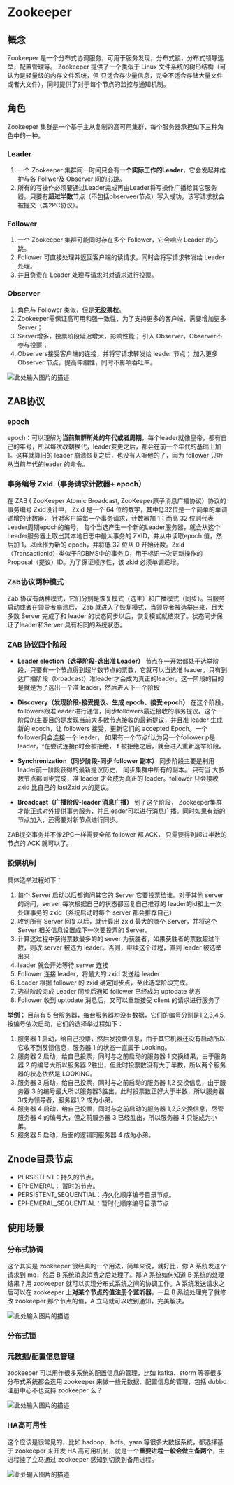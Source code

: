 # Zookeeper
## 概念
Zookeeper 是一个分布式协调服务，可用于服务发现，分布式锁，分布式领导选举，配置管理等。
Zookeeper 提供了一个类似于 Linux 文件系统的树形结构（可认为是轻量级的内存文件系统，但
只适合存少量信息，完全不适合存储大量文件或者大文件），同时提供了对于每个节点的监控与通知机制。

## 角色
Zookeeper 集群是一个基于主从复制的高可用集群，每个服务器承担如下三种角色中的一种。
### Leader
1. 一个 Zookeeper 集群同一时间只会有**一个实际工作的Leader**，它会发起并维护与各 Follwer及 Observer 间的心跳。
2. 所有的写操作必须要通过Leader完成再由Leader将写操作广播给其它服务器。只要有**超过半数**节点（不包括observeer节点）写入成功，该写请求就会被提交（类2PC协议）。

### Follower
1. 一个 Zookeeper 集群可能同时存在多个 Follower，它会响应 Leader 的心跳。
2. Follower 可直接处理并返回客户端的读请求，同时会将写请求转发给 Leader 处理。
3. 并且负责在 Leader 处理写请求时对请求进行投票。

### Observer
1. 角色与 Follower 类似，但是**无投票权**。
2. Zookeeper需保证高可用和强一致性，为了支持更多的客户端，需要增加更多Server；
3. Server增多，投票阶段延迟增大，影响性能； 引入 Observer，Observer不参与投票；
4. Observers接受客户端的连接，并将写请求转发给 leader 节点； 加入更多 Observer 节点，提高伸缩性，同时不影响吞吐率。

![此处输入图片的描述](images/zookeeper-structure.png)

## ZAB协议
### epoch
epoch：可以理解为**当前集群所处的年代或者周期**，每个leader就像皇帝，都有自己的年号，所以每次改朝换代，leader变更之后，都会在前一个年代的基础上加1。这样就算旧的 leader 崩溃恢复之后，也没有人听他的了，因为 follower 只听从当前年代的leader 的命令。

### 事务编号 Zxid（事务请求计数器+ epoch）
在 ZAB ( ZooKeeper Atomic Broadcast, ZooKeeper原子消息广播协议）协议的事务编号 Zxid设计中， Zxid 是一个 64 位的数字，其中低32位是一个简单的单调递增的计数器， 针对客户端每一个事务请求，计数器加 1；而高 32 位则代表 Leader周期epoch的编号， 每个当选产生一个新的Leader服务器，就会从这个Leader服务器上取出其本地日志中最大事务的 ZXID，并从中读取epoch 值，然后加 1，以此作为新的 epoch，并将低 32 位从 0 开始计数。Zxid（Transactionid）类似于RDBMS中的事务ID，用于标识一次更新操作的 Proposal（提议）ID。为了保证顺序性，该 zkid 必须单调递增。

### Zab协议两种模式
Zab 协议有两种模式，它们分别是恢复模式（选主）和广播模式（同步）。当服务启动或者在领导者崩溃后， Zab 就进入了恢复模式，当领导者被选举出来，且大多数 Server 完成了和 leader 的状态同步以后，恢复模式就结束了。状态同步保证了leader和Server 具有相同的系统状态。

### ZAB 协议四个阶段
- **Leader election（选举阶段-选出准 Leader）**
 节点在一开始都处于选举阶段，只要有一个节点得到超半数节点的票数，它就可以当选准 leader。只有到达广播阶段（broadcast）准leader才会成为真正的leader。这一阶段的目的是就是为了选出一个准 leader，然后进入下一个阶段

- **Discovery（发现阶段-接受提议、生成 epoch、接受 epoch）**
在这个阶段， followers跟准leader进行通信，同步followers最近接收的事务提议。这个一阶段的主要目的是发现当前大多数节点接收的最新提议，并且准 leader 生成新的 epoch，让 followers 接受，更新它们的 accepted Epoch。一个 follower只会连接一个 leader， 如果有一个节点f认为另一个follower p是leader，f在尝试连接p时会被拒绝， f 被拒绝之后，就会进入重新选举阶段。

- **Synchronization（同步阶段-同步 follower 副本）**
同步阶段主要是利用 leader前一阶段获得的最新提议历史，
同步集群中所有的副本。 只有当 大多数节点都同步完成，准 leader 才会成为真正的 leader。follower 只会接收 zxid 比自己的 lastZxid 大的提议。

- **Broadcast（广播阶段-leader 消息广播）**
到了这个阶段， Zookeeper集群才能正式对外提供事务服务，并且leader可以进行消息广播。同时如果有新的节点加入，还需要对新节点进行同步。

ZAB提交事务并不像2PC一样需要全部 follower 都 ACK， 只需要得到超过半数的节点的 ACK 就可以了。

### 投票机制
具体选举过程如下：
1. 每个 Server 启动以后都询问其它的 Server 它要投票给谁。对于其他 server 的询问，server 每次根据自己的状态都回复自己推荐的 leader的id和上一次处理事务的 zxid（系统启动时每个 server 都会推荐自己）
2. 收到所有 Server 回复以后，就计算出 zxid 最大的哪个 Server，并将这个 Server 相关信息设置成下一次要投票的 Server。
3. 计算这过程中获得票数最多的的 sever 为获胜者，如果获胜者的票数超过半数，则改
server 被选为 leader。否则，继续这个过程，直到 leader 被选举出来
4. leader 就会开始等待 server 连接
5. Follower 连接 leader，将最大的 zxid 发送给 leader
6. Leader 根据 follower 的 zxid 确定同步点，至此选举阶段完成。
7. 选举阶段完成 Leader 同步后通知 follower 已经成为 uptodate 状态
8. Follower 收到 uptodate 消息后，又可以重新接受 client 的请求进行服务了

**举例：**
目前有 5 台服务器，每台服务器均没有数据，它们的编号分别是1,2,3,4,5,按编号依次启动，它们的选择举过程如下：
1. 服务器 1 启动，给自己投票，然后发投票信息，由于其它机器还没有启动所以它收不到反馈信息，服务器 1 的状态一直属于 Looking。
2. 服务器 2 启动，给自己投票，同时与之前启动的服务器 1 交换结果，由于服务器 2 的编号大所以服务器 2胜出，但此时投票数没有大于半数，所以两个服务器的状态依然是
LOOKING。
3. 服务器 3 启动，给自己投票，同时与之前启动的服务器 1,2 交换信息，由于服务器 3 的编号最大所以服务器3胜出，此时投票数正好大于半数，所以服务器3成为领导者，服务器1,2 成为小弟。
4. 服务器 4 启动，给自己投票，同时与之前启动的服务器 1,2,3交换信息，尽管服务器 4 的编号大，但之前服务器 3 已经胜出，所以服务器 4 只能成为小弟。
5. 服务器 5 启动，后面的逻辑同服务器 4 成为小弟。

## Znode目录节点
- PERSISTENT：持久的节点。
- EPHEMERAL： 暂时的节点。
- PERSISTENT_SEQUENTIAL：持久化顺序编号目录节点。
- EPHEMERAL_SEQUENTIAL：暂时化顺序编号目录节点


## 使用场景
### 分布式协调
这个其实是 zookeeper 很经典的一个用法，简单来说，就好比，你 A 系统发送个请求到 mq，然后 B 系统消息消费之后处理了。那 A 系统如何知道 B 系统的处理结果？用 zookeeper 就可以实现分布式系统之间的协调工作。A 系统发送请求之后可以在 zookeeper 上**对某个节点的值注册个监听器**，一旦 B 系统处理完了就修改 zookeeper 那个节点的值，A 立马就可以收到通知，完美解决。

![此处输入图片的描述](images/zookeeper-distributed-coordination.png)

### 分布式锁

### 元数据/配置信息管理
zookeeper 可以用作很多系统的配置信息的管理，比如 kafka、storm 等等很多分布式系统都会选用 zookeeper 来做一些元数据、配置信息的管理，包括 dubbo 注册中心不也支持 zookeeper 么？

![此处输入图片的描述](images/zookeeper-meta-data-manage.png)

### HA高可用性
这个应该是很常见的，比如 hadoop、hdfs、yarn 等很多大数据系统，都选择基于 zookeeper 来开发 HA 高可用机制，就是一个**重要进程一般会做主备两个**，主进程挂了立马通过 zookeeper 感知到切换到备用进程。

![此处输入图片的描述](images/zookeeper-active-standby.png)
